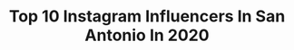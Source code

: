 ---
title: Top 10 Instagram Influencers In San Antonio In 2020
description: >-
  Find top Instagram influencers in San Antonio in 2020. Most popular hashtags: #sponsored #fitover50 #pearls #paramourbar.
platform: Instagram
profiles:
  - username: "hector_tanajara"
    fullname: >-
      El Finito
    location: "United States"
    followers: 18433
    engagement: 963
    commentsToLikes: 0.026151
    id: ck5hisq1vf6qf0i11pyl00xj6
    verified: true
    hashtags: "#january11th, #jordanyear, #familia, #jetsway"
  - username: "barelyblonde_"
    fullname: >-
      Christine L
    location: "United States"
    followers: 32968
    engagement: 283
    commentsToLikes: 0.089524
    id: ck5c46ofn0pok0i114nec5krx
    verified: false
    hashtags: "#thefrankeffect, #rdbabe, #ltkunder50, #ltkstyletip"
  - username: "iamquinn_11"
    fullname: >-
      Quinndary Weatherspoon
    location: "United States"
    followers: 26692
    engagement: 1881
    commentsToLikes: 0.023033
    id: ck6uaa59r2eeb0j71ha56jkah
    verified: true
    hashtags: "#exit119"
  - username: "jadencavazos"
    fullname: >-
      
    location: "United States"
    followers: 2168
    engagement: 2411
    commentsToLikes: 0.079884
    id: ck8wdaf8jdkf20j78ornr46g3
    verified: false
    hashtags: "#stayhome, #sponsored, #ad, #disposablecamera"
  - username: "nilaya_xoxo"
    fullname: >-
      🌸ɴ ɪ ʟ ᴀ ʏ ᴀ🌸
    location: "United States"
    followers: 8603
    engagement: 915
    commentsToLikes: 0.056743
    id: ck5cdapfmiu0v0i11gh5ajy5c
    verified: false
    hashtags: "#spikes, #wingedliner, #sweaterweather, #yktfv"
  - username: "queenaa.h"
    fullname: >-
      M I N A
    location: "United States"
    followers: 20186
    engagement: 619
    commentsToLikes: 0.093614
    id: ck8tdfco235920j7849pz262e
    verified: false
    hashtags: "#hijabilookbook, #ootd, #hijabneed, #corona"
  - username: "saramichelelewis"
    fullname: >-
      Sara Lewis
    location: "United States"
    followers: 10704
    engagement: 597
    commentsToLikes: 0.164458
    id: ck8tcpfac06e20j780uv10tx1
    verified: false
    hashtags: "#cookingathome, #loveatfirstbite, #crib, #ltkshoecrush"
  - username: "thehosleyone"
    fullname: >-
      Christian Hosley
    location: "United States"
    followers: 2593
    engagement: 1820
    commentsToLikes: 0.099296
    id: ckapavzyyxo870i78yc3w3me9
    verified: false
    hashtags: "#watchtheyardpushupchallenge, #hosleystrong"
  - username: "official.arissa.miaa"
    fullname: >-
      L O V E  M I A  A R I S S A 🦋
    location: "United States"
    followers: 2475
    engagement: 1630
    commentsToLikes: 0.113432
    id: ck8sxxha7j14r0j7853no2h6j
    verified: false
    hashtags: "#exporepage, #explore, #explorepage, #slideright"
  - username: "drewdatower"
    fullname: >-
      Drew Eubanks
    location: "United States"
    followers: 11598
    engagement: 1385
    commentsToLikes: 0.017051
    id: ck5cemvahlaxk0i11jtkbcxx5
    verified: true
    hashtags: ""
---